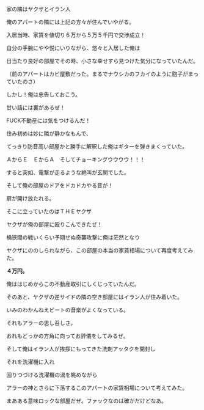 家の隣はヤクザとイラン人 

俺のアパートの隣には上記の方々が住んでいやがる。 

入居当時、家賃を値切り６万から５万５千円で交渉成立！ 

自分の手腕にやや悦にいりながら、悠々と入居した俺は 

日当たり良好の部屋でその時、小さな幸せすら見つけた気分になっていたんだ。 

（前のアパートはカビ屋敷だった。まるでナウシカのフカイのように胞子がまっていたのさ） 

しかし！俺は忠告しておこう。 

甘い話には裏があるぜ！ 

FUCK不動産には気をつけるんだ！ 

住み初めは妙に隣が静かなもんで、 

てっきり防音高い部屋かと勝手に解釈した俺はギターを弾きまくっていた。 

ＡからＥ　ＥからＡ　そしてチョーキングウウウウ！！！ 

すると突如、電撃が走るような絶叫が玄関でした。 

そして俺の部屋のドアをドカドカやる音が！ 

扉が開け放たれる。 

そこに立っていたのはＴＨＥヤクザ 

ヤクザが俺の部屋に殴りこんできたぜ！ 

桶狭間の戦いくらい予期せぬ奇襲攻撃に俺は茫然となり 

ヤクザにののしられながら、この部屋の本当の家賃相場について再度考えてみた。 

**４万円。** 

俺ははじめからこの不動産取引にしくじっていたんだ。 

そのあと、ヤクザの逆サイドの隣の空き部屋にはイラン人が住み着いた。 

いみのわかんねえビートの音楽がよくなっている。 

それもアラーの思し召しさ。 

おれもどっかの方角に向ってお辞儀をしてみるぜ。 

そして俺はイラン人が挨拶にもってきた洗剤アッタクを開封し 

それを洗濯機に入れ 

回りつづける洗濯機の渦を眺めながら 

アラーの神とさらに下落するこのアパートの家賃相場について考えてみた。 

まあある意味ロックな部屋だぜ。ファックなのは確かだけどなあ。

